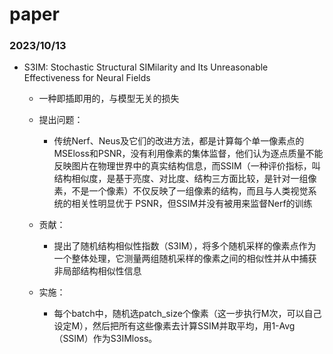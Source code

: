 # paper

### 2023/10/13

* S3IM: Stochastic Structural SIMilarity and Its Unreasonable Effectiveness for Neural Fields

  * 一种即插即用的，与模型无关的损失
  * 提出问题：
    * 传统Nerf、Neus及它们的改进方法，都是计算每个单一像素点的MSEloss和PSNR，没有利用像素的集体监督，他们认为逐点质量不能反映图片在物理世界中的真实结构信息，而SSIM（一种评价指标，叫结构相似度，是基于亮度、对比度、结构三方面比较，是针对一组像素，不是一个像素）不仅反映了一组像素的结构，而且与人类视觉系统的相关性明显优于 PSNR，但SSIM并没有被用来监督Nerf的训练
  * 贡献：
    * 提出了随机结构相似性指数（S3IM），将多个随机采样的像素点作为一个整体处理，它测量两组随机采样的像素之间的相似性并从中捕获非局部结构相似性信息

  * 实施：
    * 每个batch中，随机选patch_size个像素（这一步执行M次，可以自己设定M），然后把所有这些像素去计算SSIM并取平均，用1-Avg（SSIM）作为S3IMloss。

